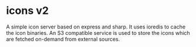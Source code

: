 # icons v2

A simple icon server based on express and sharp. It uses ioredis to cache the icon binaries. An S3 compatible service is used to store the icons which are fetched on-demand from external sources.

